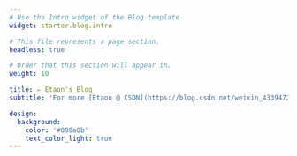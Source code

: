 ```yaml
---
# Use the Intro widget of the Blog template
widget: starter.blog.intro

# This file represents a page section.
headless: true

# Order that this section will appear in.
weight: 10

title: ✏️ Etaon's Blog
subtitle: 'For more [Etaon @ CSDN](https://blog.csdn.net/weixin_43394724)'

design:
  background:
    color: '#090a0b'
    text_color_light: true
---
```

